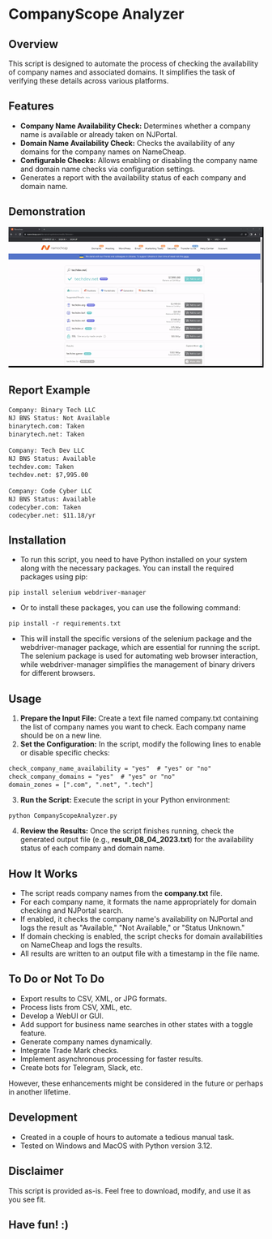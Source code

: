 
# CompanyScope Analyzer

## Overview
This script is designed to automate the process of checking the availability of company names and associated domains. It simplifies the task of verifying these details across various platforms.

## Features
- __Company Name Availability Check:__ Determines whether a company name is available or already taken on NJPortal.
- __Domain Name Availability Check:__ Checks the availability of any domains for the company names on NameCheap.
- __Configurable Checks:__ Allows enabling or disabling the company name and domain name checks via configuration settings.
- Generates a report with the availability status of each company and domain name.

## Demonstration
![Script Demonstration](img/ScriptDemonstration.gif)

## Report Example
```
Company: Binary Tech LLC
NJ BNS Status: Not Available
binarytech.com: Taken
binarytech.net: Taken

Company: Tech Dev LLC
NJ BNS Status: Available
techdev.com: Taken
techdev.net: $7,995.00

Company: Code Cyber LLC
NJ BNS Status: Available
codecyber.com: Taken
codecyber.net: $11.18/yr
```

## Installation
- To run this script, you need to have Python installed on your system along with the necessary packages. You can install the required packages using pip:
```
pip install selenium webdriver-manager
```
- Or to install these packages, you can use the following command:
```
pip install -r requirements.txt
```
- This will install the specific versions of the selenium package and the webdriver-manager package, which are essential for running the script. The selenium package is used for automating web browser interaction, while webdriver-manager simplifies the management of binary drivers for different browsers.

## Usage
1. __Prepare the Input File:__ Create a text file named company.txt containing the list of company names you want to check. Each company name should be on a new line.
2. __Set the Configuration:__ In the script, modify the following lines to enable or disable specific checks:
```
check_company_name_availability = "yes"  # "yes" or "no"
check_company_domains = "yes"  # "yes" or "no"
domain_zones = [".com", ".net", ".tech"]
```
3. __Run the Script:__ Execute the script in your Python environment:
```
python CompanyScopeAnalyzer.py
```
4. __Review the Results:__ Once the script finishes running, check the generated output file (e.g., __result_08_04_2023.txt__) for the availability status of each company and domain name.

## How It Works
- The script reads company names from the __company.txt__ file.
- For each company name, it formats the name appropriately for domain checking and NJPortal search.
- If enabled, it checks the company name's availability on NJPortal and logs the result as "Available," "Not Available," or "Status Unknown."
- If domain checking is enabled, the script checks for domain availabilities on NameCheap and logs the results.
- All results are written to an output file with a timestamp in the file name.


## To Do or Not To Do
- Export results to CSV, XML, or JPG formats.
- Process lists from CSV, XML, etc.
- Develop a WebUI or GUI.
- Add support for business name searches in other states with a toggle feature.
- Generate company names dynamically.
- Integrate Trade Mark checks.
- Implement asynchronous processing for faster results.
- Create bots for Telegram, Slack, etc.

However, these enhancements might be considered in the future or perhaps in another lifetime.

## Development
- Created in a couple of hours to automate a tedious manual task.
- Tested on Windows and MacOS with Python version 3.12.

## Disclaimer
This script is provided as-is. Feel free to download, modify, and use it as you see fit.

Have fun! :)
---